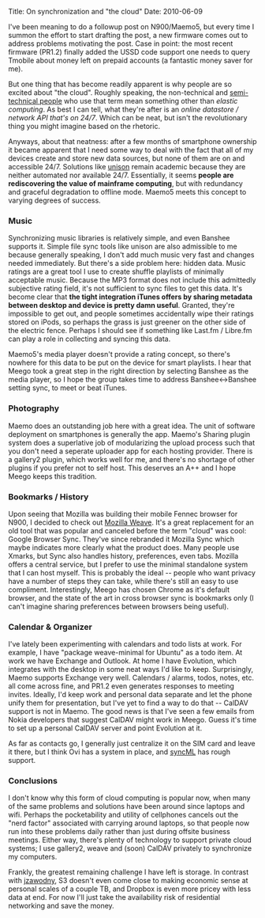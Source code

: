 Title: On synchronization and "the cloud"
Date: 2010-06-09

I've been meaning to do a followup post on N900/Maemo5, but every time I
summon the effort to start drafting the post, a new firmware comes out to
address problems motivating the post. Case in point: the most recent firmware
(PR1.2) finally added the USSD code support one needs to query Tmobile about
money left on prepaid accounts (a fantastic money saver for me).

But one thing that has become readily apparent is why people are so excited
about "the cloud". Roughly speaking, the non-technical and [semi-technical
people][1] who use that term mean something other than _elastic computing_. As
best I can tell, what they're after is an _online datastore / network API
that's on 24/7_. Which can be neat, but isn't the revolutionary thing you
might imagine based on the rhetoric.

Anyways, about that neatness: after a few months of smartphone ownership it
became apparent that I need some way to deal with the fact that all of my
devices create and store new data sources, but none of them are on and
accessible 24/7. Solutions like [unison][2] remain academic because they are
neither automated nor available 24/7. Essentially, it seems **people are
rediscovering the value of mainframe computing**, but with redundancy and
graceful degradation to offline mode. Maemo5 meets this concept to varying
degrees of success.

### Music

Synchronizing music libraries is relatively simple, and even Banshee supports
it. Simple file sync tools like unison are also admissible to me because
generally speaking, I don't add much music very fast and changes needed
immediately. But there's a side problem here: hidden data. Music ratings are a
great tool I use to create shuffle playlists of minimally acceptable music.
Because the MP3 format does not include this admittedly subjective rating
field, it's not sufficient to sync files to get this data. It's become clear
that **the tight integration iTunes offers by sharing metadata between desktop
and device is pretty damn useful**. Granted, they're impossible to get out,
and people sometimes accidentally wipe their ratings stored on iPods, so
perhaps the grass is just greener on the other side of the electric fence.
Perhaps I should see if something like Last.fm / Libre.fm can play a role in
collecting and syncing this data.

Maemo5's media player doesn't provide a rating concept, so there's nowhere for
this data to be put on the device for smart playlists. I hear that Meego took
a great step in the right direction by selecting Banshee as the media player,
so I hope the group takes time to address Banshee<->Banshee setting sync, to
meet or beat iTunes.

### Photography

Maemo does an outstanding job here with a great idea. The unit of software
deployment on smartphones is generally the app. Maemo's Sharing plugin system
does a superlative job of modularizing the upload process such that you don't
need a seperate uploader app for each hosting provider. There is a gallery2
plugin, which works well for me, and there's no shortage of other plugins if
you prefer not to self host. This deserves an A++ and I hope Meego keeps this
tradition.

### Bookmarks / History

Upon seeing that Mozilla was building their mobile Fennec browser for N900, I
decided to check out [Mozilla Weave][3]. It's a great replacement for an old
tool that was popular and canceled before the term "cloud" was cool: Google
Browser Sync. They've since rebranded it Mozilla Sync which maybe indicates
more clearly what the product does. Many people use Xmarks, but Sync also
handles history, preferences, even tabs. Mozilla offers a central service, but
I prefer to use the minimal standalone system that I can host myself. This is
probably the ideal -- people who want privacy have a number of steps they can
take, while there's still an easy to use compliment. Interestingly, Meego has
chosen Chrome as it's default browser, and the state of the art in cross
browser sync is bookmarks only (I can't imagine sharing preferences between
browsers being useful).

### Calendar & Organizer

I've lately been experimenting with calendars and todo lists at work. For
example, I have "package weave-minimal for Ubuntu" as a todo item. At work we
have Exchange and Outlook. At home I have Evolution, which integrates with the
desktop in some neat ways I'd like to keep. Surprisingly, Maemo supports
Exchange very well. Calendars / alarms, todos, notes, etc. all come across
fine, and PR1.2 even generates responses to meeting invites. Ideally, I'd keep
work and personal data separate and let the phone unify them for presentation,
but I've yet to find a way to do that -- CalDAV support is not in Maemo. The
good news is that I've seen a few emails from Nokia developers that suggest
CalDAV might work in Meego. Guess it's time to set up a personal CalDAV server
and point Evolution at it.

As far as contacts go, I generally just centralize it on the SIM card and
leave it there, but I think Ovi has a system in place, and [syncML][4] has
rough support.

### Conclusions

I don't know why this form of cloud computing is popular now, when many of the
same problems and solutions have been around since laptops and wifi. Perhaps
the pocketability and utility of cellphones cancels out the "nerd factor"
associated with carrying around laptops, so that people now run into these
problems daily rather than just during offsite business meetings. Either way,
there's plenty of technology to support private cloud systems; I use gallery2,
weave and (soon) CalDAV privately to synchronize my computers.

Frankly, the greatest remaining challenge I have left is storage. In contrast
with [jzawodny][5], S3 doesn't even come close to making economic sense at
personal scales of a couple TB, and Dropbox is even more pricey with less data
at end. For now I'll just take the availability risk of residential networking
and save the money.

   [1]: https://sites.google.com/site/traininginthecloud/

   [2]: http://www.cis.upenn.edu/~bcpierce/unison/

   [3]: //www.pwnguin.net/weave-synchronization.html

   [4]: http://wiki.maemo.org/Sync

   [5]: http://jeremy.zawodny.com/blog/archives/007624.html


